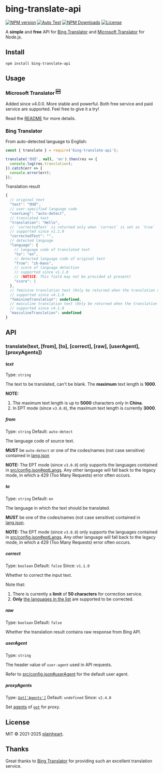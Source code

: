 # bing-translate-api
[![NPM version](https://img.shields.io/npm/v/bing-translate-api.svg?style=flat)](https://www.npmjs.org/package/bing-translate-api)
[![Auto Test](https://github.com/plainheart/bing-translate-api/actions/workflows/autotest.yml/badge.svg)](https://github.com/plainheart/bing-translate-api/actions/workflows/autotest.yml)
[![NPM Downloads](https://img.shields.io/npm/dm/bing-translate-api.svg)](https://npmcharts.com/compare/bing-translate-api?minimal=true)
[![License](https://img.shields.io/npm/l/bing-translate-api.svg)](https://github.com/plainheart/bing-translate-api/blob/master/LICENSE)

A **simple** and **free** API for [Bing Translator](https://bing.com/translator) and [Microsoft Translator](https://learn.microsoft.com/azure/ai-services/translator/) for Node.js.

## Install

```
npm install bing-translate-api
```

## Usage

### Microsoft Translator <sup>🆕</sup>

Added since v4.0.0. More stable and powerful. Both free service and paid service are supported. Feel free to give it a try!

Read the [README](./src/met/README.md) for more details.

### Bing Translator

From auto-detected language to English:

```js
const { translate } = require('bing-translate-api');

translate('你好', null, 'en').then(res => {
  console.log(res.translation);
}).catch(err => {
  console.error(err);
});
```

Translation result

```js
{
  // original text
  "text": "你好",
  // user-specified language code
  "userLang": "auto-detect",
  // translated text
  "translation": "Hello",
  // `correctedText` is returned only when `correct` is set as `true`
  // supported since v1.1.0
  "correctedText": "",
  // detected language
  "language": {
    // language code of translated text
    "to": "en",
    // detected language code of original text
    "from": "zh-Hans",
    // score of language detection
    // supported since v1.1.0
    // (NOTICE: This field may not be provided at present)
    "score": 1
  },
  // feminine translation text (Only be returned when the translation result is gender-debiased)
  // supported since v4.1.0
  "feminineTranslation": undefined,
  // masculine translation text (Only be returned when the translation result is gender-debiased)
  // supported since v4.1.0
  "masculineTranslation": undefined
}
```

## API

### translate(text, [from], [to], [correct], [raw], [userAgent], [proxyAgents])

#### _text_
Type: `string`

The text to be translated, can't be blank. The **maximum** text length is **1000**.

**NOTE:**
1) The maximum text length is up to **5000** characters only in **China**.
2) In EPT mode (since `v3.0.0`), the maximum text length is currently **3000**.

##### _from_
Type: `string` Default: `auto-detect`

The language code of source text.

**MUST** be `auto-detect` or one of the codes/names (not case sensitive) contained in [lang.json](src/lang.json)

**NOTE:** The EPT mode (since `v3.0.0`) only supports the languages contained in [src/config.json#eptLangs](src/config.json#L31). Any other language will fall back to the legacy mode, in which a 429 (Too Many Requests) error often occurs.

##### _to_
Type: `string` Default: `en`

The language in which the text should be translated.

**MUST** be one of the codes/names (not case sensitive) contained in [lang.json](src/lang.json).

**NOTE:** The EPT mode (since `v3.0.0`) only supports the languages contained in [src/config.json#eptLangs](src/config.json#L31). Any other language will fall back to the legacy mode, in which a 429 (Too Many Requests) error often occurs.

##### _correct_
Type: `boolean` Default: `false` Since: `v1.1.0`

Whether to correct the input text.

Note that:
1) There is currently a **limit** of **50 characters** for correction service.
2) **Only** [the languages in the list](src/config.json#L9-L30) are supported to be corrected.

##### _raw_
Type: `boolean` Default: `false`

Whether the translation result contains raw response from Bing API.

##### _userAgent_
Type: `string`

The header value of `user-agent` used in API requests. 

Refer to [src/config.json#userAgent](src/config.json#L111) for the default user agent.

##### _proxyAgents_
Type: [`Got['Agents']`](https://github.com/sindresorhus/got/blob/v11.8.6/source/core/index.ts#L60-L64) Default: `undefined` Since: `v2.4.0`

Set [agents](https://github.com/sindresorhus/got/blob/main/documentation/tips.md#proxying) of [`got`](https://github.com/sindresorhus/got) for proxy.

## License

MIT &copy; 2021-2025 [plainheart](https://github.com/plainheart).

## Thanks

Great thanks to [Bing Translator](https://bing.com/translator) for providing such an excellent translation service.
